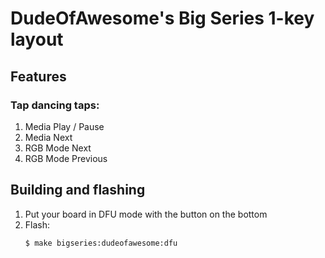 # DudeOfAwesome's Big Series 1-key layout

## Features

### Tap dancing taps:
1. Media Play / Pause
1. Media Next
1. RGB Mode Next
1. RGB Mode Previous

## Building and flashing

1. Put your board in DFU mode with the button on the bottom
1. Flash:
    ```bash
    $ make bigseries:dudeofawesome:dfu
    ```
